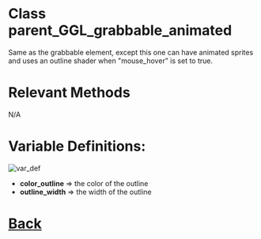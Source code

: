 # Class parent_GGL_grabbable_animated

Same as the grabbable element, except this one can have animated sprites and uses an outline shader when "mouse_hover" is set to true.
  
# Relevant Methods

N/A

# Variable Definitions:

![var_def](https://github.com/Ced30/GML-GUI-Library-GGL-Documentation/blob/main/Images/API/GGL_instance/parent_GGL_grabbable_animated.png)

- **color_outline** => the color of the outline
- **outline_width** => the width of the outline

# [Back](https://github.com/Ced30/GML-GUI-Library-GGL-Documentation/blob/main/API/Instance%20Classes.md)
